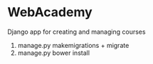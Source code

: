 # WebAcademy
Django app for creating and managing courses


1. manage.py makemigrations + migrate
2. manage.py bower install
